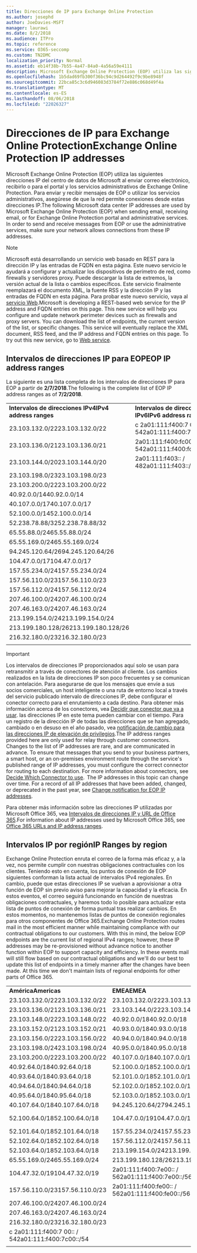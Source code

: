 ```yaml
---
title: Direcciones de IP para Exchange Online Protection
ms.author: josephd
author: JoeDavies-MSFT
manager: laurawi
ms.date: 8/2/2018
ms.audience: ITPro
ms.topic: reference
ms.service: O365-seccomp
ms.custom: TN2DMC
localization_priority: Normal
ms.assetid: eb14f38b-7b55-4a47-84a0-4a56a59e4111
description: Microsoft Exchange Online Protection (EOP) utiliza las siguientes direcciones IP del centro de datos de Microsoft al enviar correo electrónico, recibirlo o para el portal y los servicios administrativos de Exchange Online Protection. Para enviar y recibir mensajes de EOP o utilizar los servicios administrativos, asegúrese de que la red permite conexiones desde estas direcciones IP.
ms.openlocfilehash: 1b5dad69fb300f36bc94c9d264492f9c9be8948f
ms.sourcegitcommit: 22bca85c3c6d946083d3784f72e886c068d49f4a
ms.translationtype: MT
ms.contentlocale: es-ES
ms.lasthandoff: 08/06/2018
ms.locfileid: "22026327"
---
```

# <a name="exchange-online-protection-ip-addresses"></a><span data-ttu-id="c6456-104">Direcciones de IP para Exchange Online Protection</span><span class="sxs-lookup"><span data-stu-id="c6456-104">Exchange Online Protection IP addresses</span></span>

<span data-ttu-id="c6456-p102">Microsoft Exchange Online Protection (EOP) utiliza las siguientes direcciones IP del centro de datos de Microsoft al enviar correo electrónico, recibirlo o para el portal y los servicios administrativos de Exchange Online Protection. Para enviar y recibir mensajes de EOP o utilizar los servicios administrativos, asegúrese de que la red permite conexiones desde estas direcciones IP.</span><span class="sxs-lookup"><span data-stu-id="c6456-p102">The following Microsoft data center IP addresses are used by Microsoft Exchange Online Protection (EOP) when sending email, receiving email, or for Exchange Online Protection portal and administrative services. In order to send and receive messages from EOP or use the administrative services, make sure your network allows connections from these IP addresses.</span></span>
 
> [!NOTE]
> <span data-ttu-id="c6456-p103">Microsoft está desarrollando un servicio web basado en REST para la dirección IP y las entradas de FQDN en esta página. Este nuevo servicio le ayudará a configurar y actualizar los dispositivos de perímetro de red, como firewalls y servidores proxy. Puede descargar la lista de extremos, la versión actual de la lista o cambios específicos. Este servicio finalmente reemplazará el documento XML, la fuente RSS y la dirección IP y las entradas de FQDN en esta página. Para probar este nuevo servicio, vaya al [servicio Web](https://support.office.com/article/managing-office-365-endpoints-99cab9d4-ef59-4207-9f2b-3728eb46bf9a#webservice).</span><span class="sxs-lookup"><span data-stu-id="c6456-p103">Microsoft is developing a REST-based web service for the IP address and FQDN entries on this page. This new service will help you configure and update network perimeter devices such as firewalls and proxy servers. You can download the list of endpoints, the current version of the list, or specific changes. This service will eventually replace the XML document, RSS feed, and the IP address and FQDN entries on this page. To try out this new service, go to [Web service](https://support.office.com/article/managing-office-365-endpoints-99cab9d4-ef59-4207-9f2b-3728eb46bf9a#webservice).</span></span> 
 
## <a name="eop-ip-address-ranges"></a><span data-ttu-id="c6456-112">Intervalos de direcciones IP para EOP</span><span class="sxs-lookup"><span data-stu-id="c6456-112">EOP IP address ranges</span></span>

<span data-ttu-id="c6456-113">La siguiente es una lista completa de los intervalos de direcciones IP para EOP a partir de **2/7/2018**.</span><span class="sxs-lookup"><span data-stu-id="c6456-113">The following is the complete list of EOP IP address ranges as of **7/2/2018**.</span></span> 

||||
|:-----|:-----|:-----|
|<span data-ttu-id="c6456-114">**Intervalos de direcciones IPv4**</span><span class="sxs-lookup"><span data-stu-id="c6456-114">**IPv4 address ranges**</span></span> <br/> |<span data-ttu-id="c6456-115">**Intervalos de direcciones IPv6**</span><span class="sxs-lookup"><span data-stu-id="c6456-115">**IPv6 address ranges**</span></span> <br/> |
| <span data-ttu-id="c6456-116">23.103.132.0/22</span><span class="sxs-lookup"><span data-stu-id="c6456-116">23.103.132.0/22</span></span> | <span data-ttu-id="c6456-117">c 2a01:111:f400:7 00:: / 54</span><span class="sxs-lookup"><span data-stu-id="c6456-117">2a01:111:f400:7c00::/54</span></span> |
| <span data-ttu-id="c6456-118">23.103.136.0/21</span><span class="sxs-lookup"><span data-stu-id="c6456-118">23.103.136.0/21</span></span> | <span data-ttu-id="c6456-119">2a01:111:f400:fc00:: / 54</span><span class="sxs-lookup"><span data-stu-id="c6456-119">2a01:111:f400:fc00::/54</span></span> |
| <span data-ttu-id="c6456-120">23.103.144.0/20</span><span class="sxs-lookup"><span data-stu-id="c6456-120">23.103.144.0/20</span></span> | <span data-ttu-id="c6456-121">2a01:111:f403:: / 48</span><span class="sxs-lookup"><span data-stu-id="c6456-121">2a01:111:f403::/48</span></span> |
| <span data-ttu-id="c6456-122">23.103.198.0/23</span><span class="sxs-lookup"><span data-stu-id="c6456-122">23.103.198.0/23</span></span> |  |
| <span data-ttu-id="c6456-123">23.103.200.0/22</span><span class="sxs-lookup"><span data-stu-id="c6456-123">23.103.200.0/22</span></span> |  |
| <span data-ttu-id="c6456-124">40.92.0.0/14</span><span class="sxs-lookup"><span data-stu-id="c6456-124">40.92.0.0/14</span></span> |  |
| <span data-ttu-id="c6456-125">40.107.0.0/17</span><span class="sxs-lookup"><span data-stu-id="c6456-125">40.107.0.0/17</span></span> |  |
| <span data-ttu-id="c6456-126">52.100.0.0/14</span><span class="sxs-lookup"><span data-stu-id="c6456-126">52.100.0.0/14</span></span> |  |
| <span data-ttu-id="c6456-127">52.238.78.88/32</span><span class="sxs-lookup"><span data-stu-id="c6456-127">52.238.78.88/32</span></span> |  |
| <span data-ttu-id="c6456-128">65.55.88.0/24</span><span class="sxs-lookup"><span data-stu-id="c6456-128">65.55.88.0/24</span></span> |  |
| <span data-ttu-id="c6456-129">65.55.169.0/24</span><span class="sxs-lookup"><span data-stu-id="c6456-129">65.55.169.0/24</span></span> |  |
| <span data-ttu-id="c6456-130">94.245.120.64/26</span><span class="sxs-lookup"><span data-stu-id="c6456-130">94.245.120.64/26</span></span> |  |
| <span data-ttu-id="c6456-131">104.47.0.0/17</span><span class="sxs-lookup"><span data-stu-id="c6456-131">104.47.0.0/17</span></span> |  |
| <span data-ttu-id="c6456-132">157.55.234.0/24</span><span class="sxs-lookup"><span data-stu-id="c6456-132">157.55.234.0/24</span></span> |  |
| <span data-ttu-id="c6456-133">157.56.110.0/23</span><span class="sxs-lookup"><span data-stu-id="c6456-133">157.56.110.0/23</span></span> |  |
| <span data-ttu-id="c6456-134">157.56.112.0/24</span><span class="sxs-lookup"><span data-stu-id="c6456-134">157.56.112.0/24</span></span> |  |
| <span data-ttu-id="c6456-135">207.46.100.0/24</span><span class="sxs-lookup"><span data-stu-id="c6456-135">207.46.100.0/24</span></span> |  |
| <span data-ttu-id="c6456-136">207.46.163.0/24</span><span class="sxs-lookup"><span data-stu-id="c6456-136">207.46.163.0/24</span></span> |  |
| <span data-ttu-id="c6456-137">213.199.154.0/24</span><span class="sxs-lookup"><span data-stu-id="c6456-137">213.199.154.0/24</span></span> |  |
| <span data-ttu-id="c6456-138">213.199.180.128/26</span><span class="sxs-lookup"><span data-stu-id="c6456-138">213.199.180.128/26</span></span> |  |
| <span data-ttu-id="c6456-139">216.32.180.0/23</span><span class="sxs-lookup"><span data-stu-id="c6456-139">216.32.180.0/23</span></span> |  |
||||
 
> [!IMPORTANT]
> <span data-ttu-id="c6456-p104">Los intervalos de direcciones IP proporcionados aquí solo se usan para retransmitir a través de conectores de atención al cliente. Los cambios realizados en la lista de direcciones IP son poco frecuentes y se comunican con antelación. Para asegurarse de que los mensajes que envíe a sus socios comerciales, un host inteligente o una ruta de entorno local a través del servicio publicado intervalo de direcciones IP, debe configurar el conector correcto para el enrutamiento a cada destino. Para obtener más información acerca de los conectores, vea [Decidir que conector que va a usar](https://docs.microsoft.com/exchange/mail-flow-best-practices/use-connectors-to-configure-mail-flow/set-up-connectors-to-route-mail). las direcciones IP en este tema pueden cambiar con el tiempo. Para un registro de la dirección IP de todas las direcciones que se han agregado, cambiado o en desuso en el año pasado, vea [notificación de cambio para las direcciones IP de elevación de privilegios](change-notification-for-eop-ip-addresses.md).</span><span class="sxs-lookup"><span data-stu-id="c6456-p104">The IP address ranges provided here are only used for relay through customer connectors. Changes to the list of IP addresses are rare, and are communicated in advance. To ensure that messages that you send to your business partners, a smart host, or an on-premises environment route through the service's published range of IP addresses, you must configure the correct connector for routing to each destination. For more information about connectors, see [Decide Which Connector to use](https://docs.microsoft.com/exchange/mail-flow-best-practices/use-connectors-to-configure-mail-flow/set-up-connectors-to-route-mail).  The IP addresses in this topic can change over time. For a record of all IP addresses that have been added, changed, or deprecated in the past year, see [Change notification for EOP IP addresses](change-notification-for-eop-ip-addresses.md).</span></span> 
 
<span data-ttu-id="c6456-146">Para obtener más información sobre las direcciones IP utilizadas por Microsoft Office 365, vea [Intervalos de direcciones IP y URL de Office 365](https://go.microsoft.com/fwlink/p/?LinkId=324165).</span><span class="sxs-lookup"><span data-stu-id="c6456-146">For information about IP addresses used by Microsoft Office 365, see [Office 365 URLs and IP address ranges](https://go.microsoft.com/fwlink/p/?LinkId=324165).</span></span>
 
## <a name="ip-ranges-by-region"></a><span data-ttu-id="c6456-147">Intervalos IP por región</span><span class="sxs-lookup"><span data-stu-id="c6456-147">IP Ranges by region</span></span>

<span data-ttu-id="c6456-p105">Exchange Online Protection enruta el correo de la forma más eficaz y, a la vez, nos permite cumplir con nuestras obligaciones contractuales con los clientes. Teniendo esto en cuenta, los puntos de conexión de EOP siguientes conforman la lista actual de intervalos IPv4 regionales. En cambio, puede que estas direcciones IP se vuelvan a aprovisionar a otra función de EOP sin previo aviso para mejorar la capacidad y la eficacia. En estos eventos, el correo seguirá funcionando en función de nuestras obligaciones contractuales, y haremos todo lo posible para actualizar esta lista de puntos de conexión de forma puntual tras realizar cambios. En estos momentos, no mantenemos listas de puntos de conexión regionales para otros componentes de Office 365.</span><span class="sxs-lookup"><span data-stu-id="c6456-p105">Exchange Online Protection routes mail in the most efficient manner while maintaining compliance with our contractual obligations to our customers. With this in mind, the below EOP endpoints are the current list of regional IPv4 ranges; however, these IP addresses may be re-provisioned without advance notice to another function within EOP to support capacity and efficiency. In these events mail will still flow based on our contractual obligations and we'll do our best to update this list of endpoints in a timely manner after the changes have been made. At this time we don't maintain lists of regional endpoints for other parts of Office 365.</span></span>
 
||||
|:-----|:-----|:-----|
|<span data-ttu-id="c6456-152">**América**</span><span class="sxs-lookup"><span data-stu-id="c6456-152">**Americas**</span></span> <br/> |<span data-ttu-id="c6456-153">**EMEA**</span><span class="sxs-lookup"><span data-stu-id="c6456-153">**EMEA**</span></span> <br/> |<span data-ttu-id="c6456-154">**APAC**</span><span class="sxs-lookup"><span data-stu-id="c6456-154">**APAC**</span></span> <br/> |
| <span data-ttu-id="c6456-155">23.103.132.0/22</span><span class="sxs-lookup"><span data-stu-id="c6456-155">23.103.132.0/22</span></span> | <span data-ttu-id="c6456-156">23.103.132.0/22</span><span class="sxs-lookup"><span data-stu-id="c6456-156">23.103.132.0/22</span></span> |<span data-ttu-id="c6456-157">23.103.136.0/21</span><span class="sxs-lookup"><span data-stu-id="c6456-157">23.103.136.0/21</span></span> |
| <span data-ttu-id="c6456-158">23.103.136.0/21</span><span class="sxs-lookup"><span data-stu-id="c6456-158">23.103.136.0/21</span></span> | <span data-ttu-id="c6456-159">23.103.144.0/22</span><span class="sxs-lookup"><span data-stu-id="c6456-159">23.103.144.0/22</span></span> |<span data-ttu-id="c6456-160">23.103.152.0/22</span><span class="sxs-lookup"><span data-stu-id="c6456-160">23.103.152.0/22</span></span> |
| <span data-ttu-id="c6456-161">23.103.148.0/22</span><span class="sxs-lookup"><span data-stu-id="c6456-161">23.103.148.0/22</span></span> | <span data-ttu-id="c6456-162">40.92.0.0/18</span><span class="sxs-lookup"><span data-stu-id="c6456-162">40.92.0.0/18</span></span> |<span data-ttu-id="c6456-163">40.92.128.0/17</span><span class="sxs-lookup"><span data-stu-id="c6456-163">40.92.128.0/17</span></span> |
| <span data-ttu-id="c6456-164">23.103.152.0/21</span><span class="sxs-lookup"><span data-stu-id="c6456-164">23.103.152.0/21</span></span> | <span data-ttu-id="c6456-165">40.93.0.0/18</span><span class="sxs-lookup"><span data-stu-id="c6456-165">40.93.0.0/18</span></span> |<span data-ttu-id="c6456-166">40.93.128.0/17</span><span class="sxs-lookup"><span data-stu-id="c6456-166">40.93.128.0/17</span></span> |
| <span data-ttu-id="c6456-167">23.103.156.0/22</span><span class="sxs-lookup"><span data-stu-id="c6456-167">23.103.156.0/22</span></span> | <span data-ttu-id="c6456-168">40.94.0.0/18</span><span class="sxs-lookup"><span data-stu-id="c6456-168">40.94.0.0/18</span></span> |<span data-ttu-id="c6456-169">40.94.128.0/17</span><span class="sxs-lookup"><span data-stu-id="c6456-169">40.94.128.0/17</span></span> |
| <span data-ttu-id="c6456-170">23.103.198.0/24</span><span class="sxs-lookup"><span data-stu-id="c6456-170">23.103.198.0/24</span></span> | <span data-ttu-id="c6456-171">40.95.0.0/18</span><span class="sxs-lookup"><span data-stu-id="c6456-171">40.95.0.0/18</span></span> |<span data-ttu-id="c6456-172">40.95.128.0/17</span><span class="sxs-lookup"><span data-stu-id="c6456-172">40.95.128.0/17</span></span> |
| <span data-ttu-id="c6456-173">23.103.200.0/22</span><span class="sxs-lookup"><span data-stu-id="c6456-173">23.103.200.0/22</span></span> | <span data-ttu-id="c6456-174">40.107.0.0/18</span><span class="sxs-lookup"><span data-stu-id="c6456-174">40.107.0.0/18</span></span> |<span data-ttu-id="c6456-175">52.100.128.0/17</span><span class="sxs-lookup"><span data-stu-id="c6456-175">52.100.128.0/17</span></span> |
| <span data-ttu-id="c6456-176">40.92.64.0/18</span><span class="sxs-lookup"><span data-stu-id="c6456-176">40.92.64.0/18</span></span> | <span data-ttu-id="c6456-177">52.100.0.0/18</span><span class="sxs-lookup"><span data-stu-id="c6456-177">52.100.0.0/18</span></span> |<span data-ttu-id="c6456-178">52.101.128.0/17</span><span class="sxs-lookup"><span data-stu-id="c6456-178">52.101.128.0/17</span></span> |
| <span data-ttu-id="c6456-179">40.93.64.0/18</span><span class="sxs-lookup"><span data-stu-id="c6456-179">40.93.64.0/18</span></span> | <span data-ttu-id="c6456-180">52.101.0.0/18</span><span class="sxs-lookup"><span data-stu-id="c6456-180">52.101.0.0/18</span></span> |<span data-ttu-id="c6456-181">52.102.128.0/17</span><span class="sxs-lookup"><span data-stu-id="c6456-181">52.102.128.0/17</span></span> |
| <span data-ttu-id="c6456-182">40.94.64.0/18</span><span class="sxs-lookup"><span data-stu-id="c6456-182">40.94.64.0/18</span></span> | <span data-ttu-id="c6456-183">52.102.0.0/18</span><span class="sxs-lookup"><span data-stu-id="c6456-183">52.102.0.0/18</span></span> |<span data-ttu-id="c6456-184">52.103.128.0/17</span><span class="sxs-lookup"><span data-stu-id="c6456-184">52.103.128.0/17</span></span> |
| <span data-ttu-id="c6456-185">40.95.64.0/18</span><span class="sxs-lookup"><span data-stu-id="c6456-185">40.95.64.0/18</span></span> | <span data-ttu-id="c6456-186">52.103.0.0/18</span><span class="sxs-lookup"><span data-stu-id="c6456-186">52.103.0.0/18</span></span> |<span data-ttu-id="c6456-187">65.55.88.0/24</span><span class="sxs-lookup"><span data-stu-id="c6456-187">65.55.88.0/24</span></span> |
| <span data-ttu-id="c6456-188">40.107.64.0/18</span><span class="sxs-lookup"><span data-stu-id="c6456-188">40.107.64.0/18</span></span> | <span data-ttu-id="c6456-189">94.245.120.64/27</span><span class="sxs-lookup"><span data-stu-id="c6456-189">94.245.120.64/27</span></span> |<span data-ttu-id="c6456-190">104.47.64.0/18</span><span class="sxs-lookup"><span data-stu-id="c6456-190">104.47.64.0/18</span></span> |
| <span data-ttu-id="c6456-191">52.100.64.0/18</span><span class="sxs-lookup"><span data-stu-id="c6456-191">52.100.64.0/18</span></span> | <span data-ttu-id="c6456-192">104.47.0.0/19</span><span class="sxs-lookup"><span data-stu-id="c6456-192">104.47.0.0/19</span></span> |<span data-ttu-id="c6456-193">c 2a01:111:f400:7 00:: / 54</span><span class="sxs-lookup"><span data-stu-id="c6456-193">2a01:111:f400:7c00::/54</span></span> |
| <span data-ttu-id="c6456-194">52.101.64.0/18</span><span class="sxs-lookup"><span data-stu-id="c6456-194">52.101.64.0/18</span></span> | <span data-ttu-id="c6456-195">157.55.234.0/24</span><span class="sxs-lookup"><span data-stu-id="c6456-195">157.55.234.0/24</span></span> |  |
| <span data-ttu-id="c6456-196">52.102.64.0/18</span><span class="sxs-lookup"><span data-stu-id="c6456-196">52.102.64.0/18</span></span> | <span data-ttu-id="c6456-197">157.56.112.0/24</span><span class="sxs-lookup"><span data-stu-id="c6456-197">157.56.112.0/24</span></span> | |
| <span data-ttu-id="c6456-198">52.103.64.0/18</span><span class="sxs-lookup"><span data-stu-id="c6456-198">52.103.64.0/18</span></span> | <span data-ttu-id="c6456-199">213.199.154.0/24</span><span class="sxs-lookup"><span data-stu-id="c6456-199">213.199.154.0/24</span></span> | |
| <span data-ttu-id="c6456-200">65.55.169.0/24</span><span class="sxs-lookup"><span data-stu-id="c6456-200">65.55.169.0/24</span></span> | <span data-ttu-id="c6456-201">213.199.180.128/26</span><span class="sxs-lookup"><span data-stu-id="c6456-201">213.199.180.128/26</span></span> | |
| <span data-ttu-id="c6456-202">104.47.32.0/19</span><span class="sxs-lookup"><span data-stu-id="c6456-202">104.47.32.0/19</span></span> | <span data-ttu-id="c6456-203">2a01:111:f400:7e00:: / 56</span><span class="sxs-lookup"><span data-stu-id="c6456-203">2a01:111:f400:7e00::/56</span></span> | |
| <span data-ttu-id="c6456-204">157.56.110.0/23</span><span class="sxs-lookup"><span data-stu-id="c6456-204">157.56.110.0/23</span></span> | <span data-ttu-id="c6456-205">2a01:111:f400:fe00:: / 56</span><span class="sxs-lookup"><span data-stu-id="c6456-205">2a01:111:f400:fe00::/56</span></span> | |
| <span data-ttu-id="c6456-206">207.46.100.0/24</span><span class="sxs-lookup"><span data-stu-id="c6456-206">207.46.100.0/24</span></span> |  | |
| <span data-ttu-id="c6456-207">207.46.163.0/24</span><span class="sxs-lookup"><span data-stu-id="c6456-207">207.46.163.0/24</span></span> |  | |
| <span data-ttu-id="c6456-208">216.32.180.0/23</span><span class="sxs-lookup"><span data-stu-id="c6456-208">216.32.180.0/23</span></span> |  | |
| <span data-ttu-id="c6456-209">c 2a01:111:f400:7 00:: / 54</span><span class="sxs-lookup"><span data-stu-id="c6456-209">2a01:111:f400:7c00::/54</span></span> |  | |
||||
